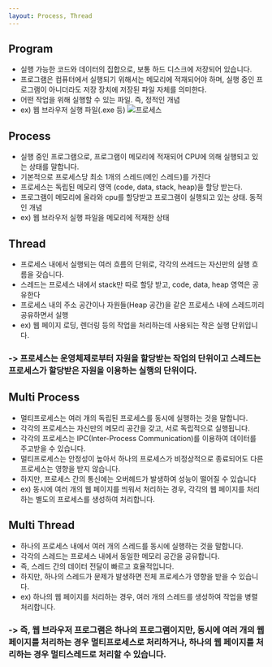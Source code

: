 ```yaml
---
layout: Process, Thread
---
```


## Program
- 실행 가능한 코드와 데이터의 집합으로, 보통 하드 디스크에 저장되어 있습니다.
- 프로그램은 컴퓨터에서 실행되기 위해서는 메모리에 적재되어야 하며, 실행 중인 프로그램이 아니더라도 저장 장치에 저장된 파일 자체를 의미한다.
- 어떤 작업을 위해 실행할 수 있는 파일. 즉, 정적인 개념
- ex) 웹 브라우저 실행 파일(.exe 등)
![프로세스](../../../../../../Desktop/%EC%8A%A4%ED%81%AC%EB%A6%B0%EC%83%B7%202023-04-17%20%EC%98%A4%ED%9B%84%205.43.11.png)
## Process
- 실행 중인 프로그램으로, 프로그램이 메모리에 적재되어 CPU에 의해 실행되고 있는 상태를 말합니다.
- 기본적으로 프로세스당 최소 1개의 스레드(메인 스레드)를 가진다
- 프로세스는 독립된 메모리 영역 (code, data, stack, heap)을 할당 받는다.
- 프로그램이 메모리에 올라와 cpu를 할당받고 프로그램이 실행되고 있는 상태. 동적인 개념
- ex) 웹 브라우저 실행 파일을 메모리에 적재한 상태

## Thread
- 프로세스 내에서 실행되는 여러 흐름의 단위로, 각각의 쓰레드는 자신만의 실행 흐름을 갖습니다.
- 스레드는 프로세스 내에서 stack만 따로 할당 받고, code, data, heap 영역은 공유한다
- 프로세스 내의 주소 공간이나 자원들(Heap 공간)을 같은 프로세스 내에 스레드끼리 공유하면서 실행
- ex)  웹 페이지 로딩, 렌더링 등의 작업을 처리하는데 사용되는 작은 실행 단위입니다.

### -> 프로세스는 운영체제로부터 자원을 할당받는 작업의 단위이고 스레드는 프로세스가 할당받은 자원을 이용하는 실행의 단위이다.

## Multi Process
- 멀티프로세스는 여러 개의 독립된 프로세스를 동시에 실행하는 것을 말합니다.
- 각각의 프로세스는 자신만의 메모리 공간을 갖고, 서로 독립적으로 실행됩니다.
- 각각의 프로세스는 IPC(Inter-Process Communication)를 이용하여 데이터를 주고받을 수 있습니다.
- 멀티프로세스는 안정성이 높아서 하나의 프로세스가 비정상적으로 종료되어도 다른 프로세스는 영향을 받지 않습니다.
- 하지만, 프로세스 간의 통신에는 오버헤드가 발생하여 성능이 떨어질 수 있습니다
- ex) 동시에 여러 개의 웹 페이지를 띄워서 처리하는 경우, 각각의 웹 페이지를 처리하는 별도의 프로세스를 생성하여 처리합니다.

## Multi Thread
- 하나의 프로세스 내에서 여러 개의 스레드를 동시에 실행하는 것을 말합니다.
- 각각의 스레드는 프로세스 내에서 동일한 메모리 공간을 공유합니다.
- 즉, 스레드 간의 데이터 전달이 빠르고 효율적입니다.
- 하지만, 하나의 스레드가 문제가 발생하면 전체 프로세스가 영향을 받을 수 있습니다.
- ex) 하나의 웹 페이지를 처리하는 경우, 여러 개의 스레드를 생성하여 작업을 병렬 처리합니다.

### -> 즉, 웹 브라우저 프로그램은 하나의 프로그램이지만, 동시에 여러 개의 웹 페이지를 처리하는 경우 멀티프로세스로 처리하거나, 하나의 웹 페이지를 처리하는 경우 멀티스레드로 처리할 수 있습니다.